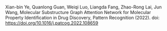 # <pattern recognition>
Xian-bin Ye, Quanlong Guan, Weiqi Luo, Liangda Fang, Zhao-Rong Lai, Jun Wang, Molecular Substructure Graph Attention Network for Molecular Property Identification in
Drug Discovery, Pattern Recognition (2022). doi: https://doi.org/10.1016/j.patcog.2022.108659
